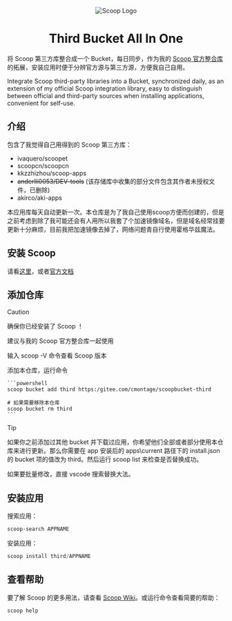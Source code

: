 <p align="center"><img src="https://gcore.jsdelivr.net/gh/cmontage/scoopbucket@main/bin/scoop.png" alt="Scoop Logo" ></p>

<h1 align="center">Third Bucket All In One</h1>

将 Scoop 第三方库整合成一个 Bucket，每日同步，作为我的 [Scoop 官方整合库](https://github.com/cmontage/scoopbucket) 的拓展，安装应用时便于分辨官方源与第三方源，方便我自己自用。

Integrate Scoop third-party libraries into a Bucket, synchronized daily, as an extension of my official Scoop integration library, easy to distinguish between official and third-party sources when installing applications, convenient for self-use.

## 介绍

包含了我觉得自己用得到的 Scoop 第三方库：
- ivaquero/scoopet
- scoopcn/scoopcn
- kkzzhizhou/scoop-apps
- ~~anderlli0053/DEV-tools~~ (该存储库中收集的部分文件包含其作者未授权文件，已删除)
- akirco/aki-apps

本应用库每天自动更新一次。本仓库是为了我自己使用scoop方便而创建的，但是之前考虑到除了我可能还会有人用所以我套了个加速镜像域名，但是域名经常挂要更新十分麻烦，目前我把加速镜像去掉了，网络问题青自行使用霍格华兹魔法。

## 安装 Scoop

请看[这里](https://github.com/cmontage/scoopbucket?tab=readme-ov-file#%E5%AE%89%E8%A3%85-scoop)，或者[官方文档](https://github.com/ScoopInstaller/Install#readme)

## 添加仓库

> [!CAUTION]
> 确保你已经安装了 Scoop ！
>
> 建议与我的 Scoop 官方整合库一起使用
>
> 输入 scoop -V 命令查看 Scoop 版本

添加本仓库，运行命令

    ```powershell
    scoop bucket add third https:/gitee.com/cmontage/scoopbucket-third

    # 如果需要移除本仓库
    scoop bucket rm third
    ```

> [!TIP] 
>
> 如果你之前添加过其他 bucket 并下载过应用，你希望他们全部或者部分使用本仓库来进行更新。那么你需要在 app 安装后的 apps\current 路径下的 install.json 的 bucket 项的值改为 third。然后运行 scoop list 来检查是否替换成功。
> 
> 如果要批量修改，直接 vscode 搜索替换大法。

## 安装应用

搜索应用：

```powershell
scoop-search APPNAME
```

安装应用：

```powershell
scoop install third/APPNAME
```

## 查看帮助

要了解 Scoop 的更多用法，请查看 [Scoop Wiki](https://github.com/ScoopInstaller/Scoop/wiki)。或运行命令查看简要的帮助：

```powershell
scoop help
```
